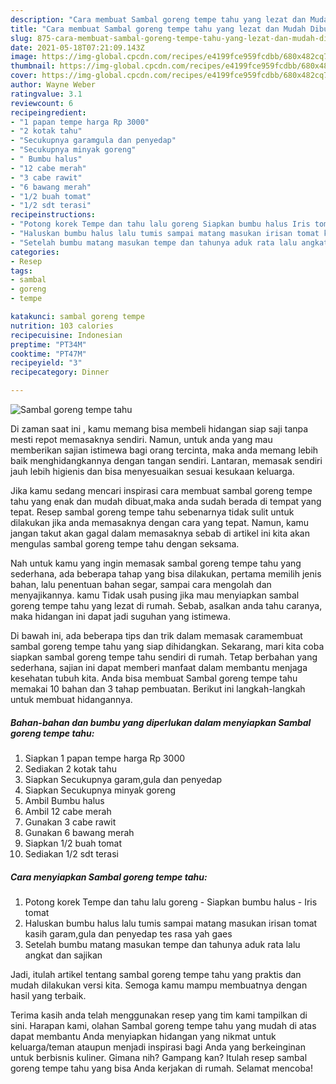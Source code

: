 ```yaml
---
description: "Cara membuat Sambal goreng tempe tahu yang lezat dan Mudah Dibuat"
title: "Cara membuat Sambal goreng tempe tahu yang lezat dan Mudah Dibuat"
slug: 875-cara-membuat-sambal-goreng-tempe-tahu-yang-lezat-dan-mudah-dibuat
date: 2021-05-18T07:21:09.143Z
image: https://img-global.cpcdn.com/recipes/e4199fce959fcdbb/680x482cq70/sambal-goreng-tempe-tahu-foto-resep-utama.jpg
thumbnail: https://img-global.cpcdn.com/recipes/e4199fce959fcdbb/680x482cq70/sambal-goreng-tempe-tahu-foto-resep-utama.jpg
cover: https://img-global.cpcdn.com/recipes/e4199fce959fcdbb/680x482cq70/sambal-goreng-tempe-tahu-foto-resep-utama.jpg
author: Wayne Weber
ratingvalue: 3.1
reviewcount: 6
recipeingredient:
- "1 papan tempe harga Rp 3000"
- "2 kotak tahu"
- "Secukupnya garamgula dan penyedap"
- "Secukupnya minyak goreng"
- " Bumbu halus"
- "12 cabe merah"
- "3 cabe rawit"
- "6 bawang merah"
- "1/2 buah tomat"
- "1/2 sdt terasi"
recipeinstructions:
- "Potong korek Tempe dan tahu lalu goreng Siapkan bumbu halus Iris tomat"
- "Haluskan bumbu halus lalu tumis sampai matang masukan irisan tomat kasih garam,gula dan penyedap tes rasa yah gaes"
- "Setelah bumbu matang masukan tempe dan tahunya aduk rata lalu angkat dan sajikan"
categories:
- Resep
tags:
- sambal
- goreng
- tempe

katakunci: sambal goreng tempe 
nutrition: 103 calories
recipecuisine: Indonesian
preptime: "PT34M"
cooktime: "PT47M"
recipeyield: "3"
recipecategory: Dinner

---
```



![Sambal goreng tempe tahu](https://img-global.cpcdn.com/recipes/e4199fce959fcdbb/680x482cq70/sambal-goreng-tempe-tahu-foto-resep-utama.jpg)

Di zaman  saat ini , kamu memang bisa membeli hidangan siap saji tanpa mesti repot memasaknya sendiri. Namun, untuk anda yang mau memberikan sajian istimewa bagi orang tercinta, maka anda memang lebih baik menghidangkannya dengan tangan sendiri. Lantaran, memasak sendiri jauh lebih higienis dan bisa menyesuaikan sesuai kesukaan keluarga.

Jika kamu sedang mencari inspirasi cara membuat sambal goreng tempe tahu yang enak dan mudah dibuat,maka anda sudah berada di tempat yang tepat. Resep sambal goreng tempe tahu  sebenarnya tidak sulit untuk dilakukan jika anda memasaknya dengan cara yang tepat. Namun, kamu jangan takut akan gagal dalam memasaknya 
sebab di artikel ini kita akan mengulas sambal goreng tempe tahu dengan seksama.  



Nah untuk kamu yang ingin memasak sambal goreng tempe tahu yang sederhana, ada beberapa tahap yang bisa dilakukan, pertama memilih jenis bahan, lalu penentuan bahan segar, sampai cara mengolah dan menyajikannya. kamu Tidak usah pusing jika mau menyiapkan sambal goreng tempe tahu yang lezat di rumah. Sebab, asalkan anda  tahu caranya, maka hidangan ini dapat jadi suguhan yang istimewa.

Di bawah ini, ada beberapa tips dan trik dalam memasak caramembuat sambal goreng tempe tahu yang siap dihidangkan. Sekarang, mari kita coba siapkan sambal goreng tempe tahu sendiri di rumah. Tetap berbahan yang sederhana, sajian ini dapat memberi manfaat dalam membantu menjaga kesehatan tubuh kita. Anda bisa membuat Sambal goreng tempe tahu memakai 10 bahan dan 3 tahap pembuatan. Berikut ini langkah-langkah untuk membuat hidangannya.

<!--inarticleads1-->

##### Bahan-bahan dan bumbu yang diperlukan dalam menyiapkan Sambal goreng tempe tahu:

1. Siapkan 1 papan tempe harga Rp 3000
1. Sediakan 2 kotak tahu
1. Siapkan Secukupnya garam,gula dan penyedap
1. Siapkan Secukupnya minyak goreng
1. Ambil  Bumbu halus
1. Ambil 12 cabe merah
1. Gunakan 3 cabe rawit
1. Gunakan 6 bawang merah
1. Siapkan 1/2 buah tomat
1. Sediakan 1/2 sdt terasi




<!--inarticleads2-->

##### Cara menyiapkan Sambal goreng tempe tahu:

1. Potong korek Tempe dan tahu lalu goreng - Siapkan bumbu halus - Iris tomat
1. Haluskan bumbu halus lalu tumis sampai matang masukan irisan tomat kasih garam,gula dan penyedap tes rasa yah gaes
1. Setelah bumbu matang masukan tempe dan tahunya aduk rata lalu angkat dan sajikan




Jadi, itulah artikel tentang  sambal goreng tempe tahu  yang praktis dan mudah dilakukan versi kita. Semoga kamu mampu membuatnya dengan hasil yang terbaik. 

Terima kasih anda telah menggunakan resep yang tim kami tampilkan di sini. Harapan kami, olahan  Sambal goreng tempe tahu yang mudah di atas dapat membantu Anda menyiapkan hidangan yang nikmat untuk keluarga/teman ataupun menjadi inspirasi bagi Anda yang berkeinginan untuk berbisnis kuliner. Gimana nih? Gampang kan? Itulah resep sambal goreng tempe tahu yang bisa Anda kerjakan di rumah. Selamat mencoba!

